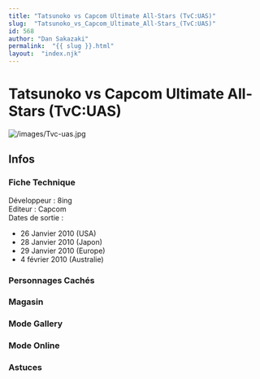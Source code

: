```yaml
---
title: "Tatsunoko vs Capcom Ultimate All-Stars (TvC:UAS)"
slug:  "Tatsunoko_vs_Capcom_Ultimate_All-Stars_(TvC:UAS)"
id: 568
author: "Dan Sakazaki"
permalink:  "{{ slug }}.html"
layout:  "index.njk"
---
```


# Tatsunoko vs Capcom Ultimate All-Stars (TvC:UAS)

![](/images/Tvc-uas.jpg "/images/Tvc-uas.jpg")

## Infos

### Fiche Technique

Développeur : 8ing  
Editeur : Capcom  
Dates de sortie :  
- 26 Janvier 2010 (USA)  
- 28 Janvier 2010 (Japon)  
- 29 Janvier 2010 (Europe)  
- 4 février 2010 (Australie)  

### Personnages Cachés

### Magasin

### Mode Gallery

### Mode Online

### Astuces
